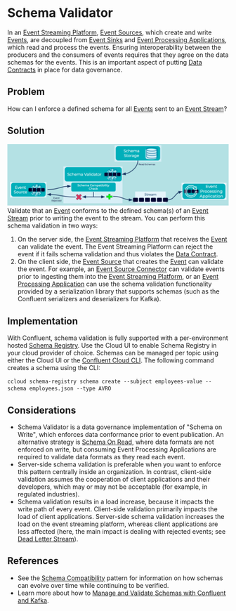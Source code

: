 # Schema Validator
In an [Event Streaming Platform](../event-stream/event-streaming-platform.md), [Event Sources](../event-source/event-source.md), which create and write [Events](../event/event.md), are decoupled from [Event Sinks](../event-sink/event-sink.md) and [Event Processing Applications](../event-processing/event-processing-application.md), which read and process the events. Ensuring interoperability between the producers and the consumers of events requires that they agree on the data schemas for the events. This is an important aspect of putting [Data Contracts](../event/data-contract.md) in place for data governance.

## Problem
How can I enforce a defined schema for all [Events](../event/event.md) sent to an [Event Stream](../event-stream/event-stream.md)?

## Solution
![schema-validator](../img/schema-validator.png)
Validate that an [Event](../event/event.md) conforms to the defined schema(s) of an [Event Stream](../event-stream/event-stream.md) prior to writing the event to the stream. You can perform this schema validation in two ways:

1. On the server side, the [Event Streaming Platform](../event-stream/event-streaming-platform.md) that receives the [Event](../event/event.md) can validate the event. The Event Streaming Platform can reject the event if it fails schema validation and thus violates the [Data Contract](../event/data-contract.md).
2. On the client side, the [Event Source](../event-source/event-source.md) that creates the [Event](../event/event.md) can validate the event. For example, an [Event Source Connector](../event-source/event-source-connector.md) can validate events prior to ingesting them into the [Event Streaming Platform](../event-stream/event-streaming-platform.md), or an [Event Processing Application](../event-processing/event-processing-application.md) can use the schema validation functionality provided by a serialization library that supports schemas (such as the Confluent serializers and deserializers for Kafka).

## Implementation
With Confluent, schema validation is fully supported with a per-environment hosted [Schema Registry](https://docs.confluent.io/platform/current/schema-registry/index.html). Use the Cloud UI to enable Schema Registry in your cloud provider of choice. Schemas can be managed per topic using either the Cloud UI or the [Confluent Cloud CLI](https://docs.confluent.io/ccloud-cli/current/index.html). The following command creates a schema using the CLI:

```
ccloud schema-registry schema create --subject employees-value --schema employees.json --type AVRO
```

## Considerations
* Schema Validator is a data governance implementation of "Schema on Write", which enforces data conformance prior to event publication. An alternative strategy is [Schema On Read](../event/schema-on-read.md), where data formats are not enforced on write, but consuming Event Processing Applications are required to validate data formats as they read each event. 
* Server-side schema validation is preferable when you want to enforce this pattern centrally inside an organization. In contrast, client-side validation assumes the cooperation of client applications and their developers, which may or may not be acceptable (for example, in regulated industries).
* Schema validation results in a load increase, because it impacts the write path of every event. Client-side validation primarily impacts the load of client applications. Server-side schema validation increases the load on the event streaming platform, whereas client applications are less affected (here, the main impact is dealing with rejected events; see [Dead Letter Stream](../event-processing/dead-letter-stream.md)).

## References
* See the [Schema Compatibility](../event-stream/schema-compatibility.md) pattern for information on how schemas can evolve over time while continuing to be verified.
* Learn more about how to [Manage and Validate Schemas with Confluent and Kafka](https://docs.confluent.io/cloud/current/client-apps/schemas-manage.html).
